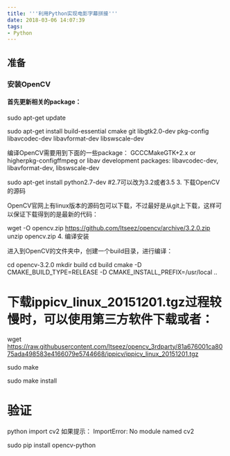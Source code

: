 ```yaml
---
title: '''利用Python实现电影字幕拼接'''
date: 2018-03-06 14:07:39
tags:
- Python
---
```

## 准备

### 安装OpenCV

#### 首先更新相关的package：

sudo apt-get update

sudo apt-get install build-essential cmake git libgtk2.0-dev pkg-config libavcodec-dev libavformat-dev libswscale-dev

编译OpenCV需要用到下面的一些package： GCCCMakeGTK+2.x or higherpkg-configffmpeg or libav development packages: libavcodec-dev, libavformat-dev, libswscale-dev

sudo apt-get install python2.7-dev #2.7可以改为3.2或者3.5
3. 下载OpenCV的源码

OpenCV官网上有linux版本的源码包可以下载，不过最好是从git上下载，这样可以保证下载得到的是最新的代码：

wget -O opencv.zip https://github.com/Itseez/opencv/archive/3.2.0.zip
unzip opencv.zip
4. 编译安装

进入到OpenCV的文件夹中，创建一个build目录，进行编译：

cd opencv-3.2.0
mkdir build
cd build
cmake -D CMAKE_BUILD_TYPE=RELEASE -D CMAKE_INSTALL_PREFIX=/usr/local ..

# 下载ippicv_linux_20151201.tgz过程较慢时，可以使用第三方软件下载或者：

wget https://raw.githubusercontent.com/Itseez/opencv_3rdparty/81a676001ca8075ada498583e4166079e5744668/ippicv/ippicv_linux_20151201.tgz

sudo make

sudo make install

# 验证
python
import cv2
如果提示：
ImportError: No module named cv2

sudo pip install opencv-python

